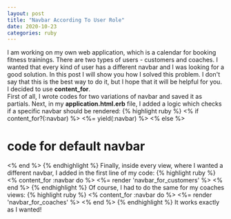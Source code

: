 ```yaml
---
layout: post
title: "Navbar According To User Role"
date: 2020-10-23
categories: ruby
---
```

I am working on my own web application, which is a calendar for booking fitness trainings. There are two types of users - customers and coaches. I wanted that every kind of user has a different navbar and I was looking for a good solution. In this post I will show you how I solved this problem. I don't say that this is the best way to do it, but I hope that it will be helpful for you. <br>
I decided to use <b>content_for</b>. <br>
First of all, I wrote codes for two variations of navbar and saved it as partials. Next, in my <b>application.html.erb</b> file, I added a logic which checks if a specific navbar should be rendered:
{% highlight ruby %}
<% if content_for?(:navbar) %>
  <%= yield(:navbar) %>
<% else %>
  # code for default navbar
<% end %>
{% endhighlight %}
Finally, inside every view, where I wanted a different navbar, I added in the first line of my code:
{% highlight ruby %}
<% content_for :navbar do %>
  <%= render 'navbar_for_customers' %>
<% end %>
{% endhighlight %}
Of course, I had to do the same for my coaches views:
{% highlight ruby %}
<% content_for :navbar do %>
  <%= render 'navbar_for_coaches' %>
<% end %>
{% endhighlight %}
It works exactly as I wanted!